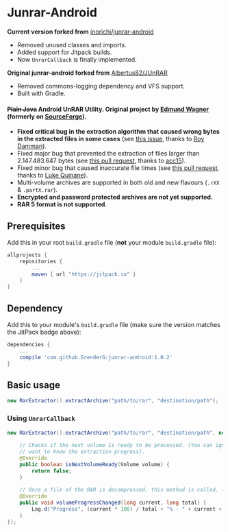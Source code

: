 Junrar-Android
==============

**Current version forked from** [inorichi/junrar-android](https://github.com/inorichi/junrar-android)

* Removed unused classes and imports.
* Added support for Jitpack builds.
* Now `UnrarCallback` is finally implemented.

**Original junrar-android forked from** [Albertus82/JUnRAR](https://github.com/Albertus82/JUnRAR)

* Removed commons-logging dependency and VFS support.
* Built with Gradle.

#### ~~Plain Java~~ Android UnRAR Utility. Original project by [Edmund Wagner](https://github.com/edmund-wagner/junrar) (formerly on [SourceForge](https://sourceforge.net)).

* **Fixed critical bug in the extraction algorithm that caused wrong bytes in the extracted files in some cases** (see [this issue](https://github.com/edmund-wagner/junrar/issues/36), thanks to [Roy Damman](https://github.com/RDamman)).
* Fixed major bug that prevented the extraction of files larger than 2.147.483.647 bytes (see [this pull request](https://github.com/junrar/junrar/pull/3), thanks to [acc15](https://github.com/acc15)).
* Fixed minor bug that caused inaccurate file times (see [this pull request](https://github.com/edmund-wagner/junrar/pull/20), thanks to [Luke Quinane](https://github.com/tmyroadctfig)).
* Multi-volume archives are supported in both old and new flavours (`.rXX` & `.partX.rar`).
* **Encrypted and password protected archives are not yet supported.**
* **RAR 5 format is not supported**.


## Prerequisites

Add this in your root `build.gradle` file (**not** your module `build.gradle` file):

```gradle
allprojects {
	repositories {
		...
		maven { url "https://jitpack.io" }
	}
}
```

## Dependency

Add this to your module's `build.gradle` file (make sure the version matches the JitPack badge above):

```gradle
dependencies {
	...
	compile 'com.github.GrenderG:junrar-android:1.0.2'
}
```

## Basic usage

```java
new RarExtractor().extractArchive("path/to/rar", "destination/path");
```

### Using `UnrarCallback`

```java
new RarExtractor().extractArchive("path/to/rar", "destination/path", new UnrarCallback() {
            
    // Checks if the next volume is ready to be processed. (You can ignore this if you only
    // want to know the extraction progress).
    @Override
    public boolean isNextVolumeReady(Volume volume) {
        return false;
    }
                
    // Once a file of the RAR is decompressed, this method is called. (Size is in bytes).
    @Override
    public void volumeProgressChanged(long current, long total) {
        Log.d("Progress", (current * 100) / total + "% - " + current + " out of " + total);
    }
});
```
